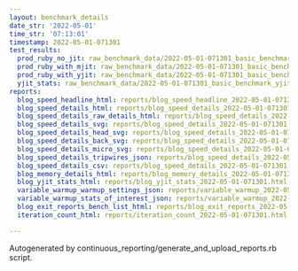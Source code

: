 ```yaml
---
layout: benchmark_details
date_str: '2022-05-01'
time_str: '07:13:01'
timestamp: 2022-05-01-071301
test_results:
  prod_ruby_no_jit: raw_benchmark_data/2022-05-01-071301_basic_benchmark_prod_ruby_no_jit.json
  prod_ruby_with_mjit: raw_benchmark_data/2022-05-01-071301_basic_benchmark_prod_ruby_with_mjit.json
  prod_ruby_with_yjit: raw_benchmark_data/2022-05-01-071301_basic_benchmark_prod_ruby_with_yjit.json
  yjit_stats: raw_benchmark_data/2022-05-01-071301_basic_benchmark_yjit_stats.json
reports:
  blog_speed_headline_html: reports/blog_speed_headline_2022-05-01-071301.html
  blog_speed_details_html: reports/blog_speed_details_2022-05-01-071301.html
  blog_speed_details_raw_details_html: reports/blog_speed_details_2022-05-01-071301.raw_details.html
  blog_speed_details_svg: reports/blog_speed_details_2022-05-01-071301.svg
  blog_speed_details_head_svg: reports/blog_speed_details_2022-05-01-071301.head.svg
  blog_speed_details_back_svg: reports/blog_speed_details_2022-05-01-071301.back.svg
  blog_speed_details_micro_svg: reports/blog_speed_details_2022-05-01-071301.micro.svg
  blog_speed_details_tripwires_json: reports/blog_speed_details_2022-05-01-071301.tripwires.json
  blog_speed_details_csv: reports/blog_speed_details_2022-05-01-071301.csv
  blog_memory_details_html: reports/blog_memory_details_2022-05-01-071301.html
  blog_yjit_stats_html: reports/blog_yjit_stats_2022-05-01-071301.html
  variable_warmup_warmup_settings_json: reports/variable_warmup_2022-05-01-071301.warmup_settings.json
  variable_warmup_stats_of_interest_json: reports/variable_warmup_2022-05-01-071301.stats_of_interest.json
  blog_exit_reports_bench_list_html: reports/blog_exit_reports_2022-05-01-071301.bench_list.html
  iteration_count_html: reports/iteration_count_2022-05-01-071301.html

---
```

Autogenerated by continuous_reporting/generate_and_upload_reports.rb script.
